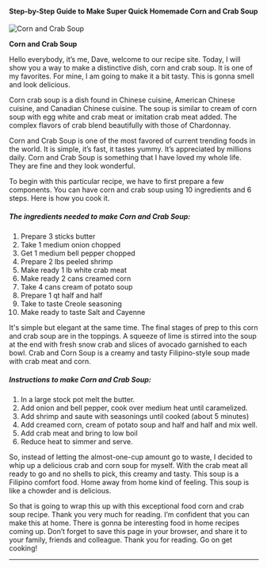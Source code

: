             

#### Step-by-Step Guide to Make Super Quick Homemade Corn and Crab Soup

![Corn and Crab Soup](https://img-global.cpcdn.com/recipes/7f9a81b8edfae19a/751x532cq70/corn-and-crab-soup-recipe-main-photo.jpg)

**Corn and Crab Soup**

Hello everybody, it’s me, Dave, welcome to our recipe site. Today, I will show you a way to make a distinctive dish, corn and crab soup. It is one of my favorites. For mine, I am going to make it a bit tasty. This is gonna smell and look delicious.

Corn crab soup is a dish found in Chinese cuisine, American Chinese cuisine, and Canadian Chinese cuisine. The soup is similar to cream of corn soup with egg white and crab meat or imitation crab meat added. The complex flavors of crab blend beautifully with those of Chardonnay.

Corn and Crab Soup is one of the most favored of current trending foods in the world. It is simple, it’s fast, it tastes yummy. It’s appreciated by millions daily. Corn and Crab Soup is something that I have loved my whole life. They are fine and they look wonderful.

To begin with this particular recipe, we have to first prepare a few components. You can have corn and crab soup using 10 ingredients and 6 steps. Here is how you cook it.

##### The ingredients needed to make Corn and Crab Soup:

1.  Prepare 3 sticks butter
2.  Take 1 medium onion chopped
3.  Get 1 medium bell pepper chopped
4.  Prepare 2 lbs peeled shrimp
5.  Make ready 1 lb white crab meat
6.  Make ready 2 cans creamed corn
7.  Take 4 cans cream of potato soup
8.  Prepare 1 qt half and half
9.  Take to taste Creole seasoning
10.  Make ready to taste Salt and Cayenne

It's simple but elegant at the same time. The final stages of prep to this corn and crab soup are in the toppings. A squeeze of lime is stirred into the soup at the end with fresh snow crab and slices of avocado garnished to each bowl. Crab and Corn Soup is a creamy and tasty Filipino-style soup made with crab meat and corn.

##### Instructions to make Corn and Crab Soup:

1.  In a large stock pot melt the butter.
2.  Add onion and bell pepper, cook over medium heat until caramelized.
3.  Add shrimp and saute with seasonings until cooked (about 5 minutes)
4.  Add creamed corn, cream of potato soup and half and half and mix well.
5.  Add crab meat and bring to low boil
6.  Reduce heat to simmer and serve.

So, instead of letting the almost-one-cup amount go to waste, I decided to whip up a delicious crab and corn soup for myself. With the crab meat all ready to go and no shells to pick, this creamy and tasty. This soup is a Filipino comfort food. Home away from home kind of feeling. This soup is like a chowder and is delicious.

So that is going to wrap this up with this exceptional food corn and crab soup recipe. Thank you very much for reading. I’m confident that you can make this at home. There is gonna be interesting food in home recipes coming up. Don’t forget to save this page in your browser, and share it to your family, friends and colleague. Thank you for reading. Go on get cooking!

* * *